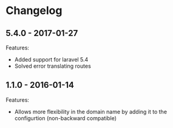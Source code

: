 # Changelog

## 5.4.0 - 2017-01-27

Features:

  - Added support for laravel 5.4
  - Solved error translating routes

## 1.1.0 - 2016-01-14

Features:

  - Allows more flexibility in the domain name by adding it to the configurtion (non-backward compatible)
